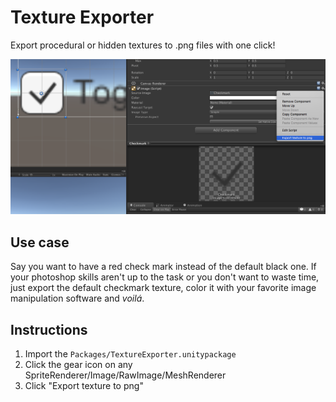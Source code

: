 # Texture Exporter

Export procedural or hidden textures to .png files with one click!


![](readmeExampleCheckmark.png)


## Use case

Say you want to have a red check mark instead of the default black one. If your photoshop skills aren't up to the task or you don't want to waste time, just export the default checkmark texture, color it with your favorite image manipulation software and _voilá_.

## Instructions

1. Import the `Packages/TextureExporter.unitypackage`
2. Click the gear icon on any SpriteRenderer/Image/RawImage/MeshRenderer
3. Click "Export texture to png"





